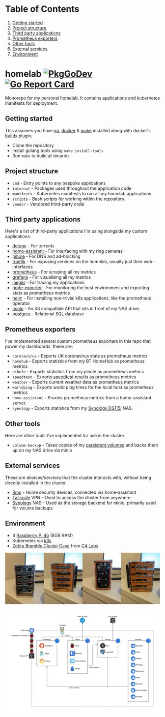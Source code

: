<!-- ToC start -->
# Table of Contents

   1. [Getting started](#getting-started)
   1. [Project structure](#project-structure)
   1. [Third party applications](#third-party-applications)
   1. [Prometheus exporters](#prometheus-exporters)
   1. [Other tools](#other-tools)
   1. [External services](#external-services)
   1. [Environment](#environment)
<!-- ToC end -->
# homelab [![PkgGoDev](https://pkg.go.dev/badge/github.com/davidsbond/homelab)](https://pkg.go.dev/github.com/davidsbond/homelab) [![Go Report Card](https://goreportcard.com/badge/github.com/davidsbond/homelab)](https://goreportcard.com/report/github.com/davidsbond/homelab)

Monorepo for my personal homelab. It contains applications and kubernetes manifests for deployment.

## Getting started

This assumes you have [go](https://golang.org/), [docker](https://www.docker.com/) & [make](https://www.gnu.org/software/make/manual/make.html) 
installed along with docker's [buildx](https://docs.docker.com/buildx/working-with-buildx/) plugin.

* Clone the repository
* Install golang tools using `make install-tools`
* Run `make` to build all binaries

## Project structure

* `cmd` - Entry points to any bespoke applications
* `internal` - Packages used throughout the application code
* `manifests` - Kubernetes manifests to run all my homelab applications
* `scripts` - Bash scripts for working within the repository.
* `vendor` - Vendored third-party code

## Third party applications

Here's a list of third-party applications I'm using alongside my custom applications:

* [deluge](https://deluge-torrent.org/) - For torrents
* [home-assistant](https://www.home-assistant.io/) - For interfacing with my ring cameras
* [pihole](https://pi-hole.net/) - For DNS and ad-blocking
* [traefik](https://traefik.io/) - For exposing services on the homelab, usually just their web-interfaces
* [prometheus](https://prometheus.io/) - For scraping all my metrics
* [grafana](https://grafana.com/) - For visualising all my metrics
* [jaeger](https://www.jaegertracing.io/) - For tracing my applications
* [node-exporter](https://github.com/prometheus/node_exporter) - For monitoring the host environment and exporting stats as prometheus metrics
* [helm](https://helm.sh/) - For installing non-trivial k8s applications, like the prometheus operator.
* [minio](https://min.io/) - An S3 compatible API that sits in front of my NAS drive.
* [postgres](https://www.postgresql.org/) - Relational SQL database

## Prometheus exporters

I've implemented several custom prometheus exporters in this repo that power my dashboards, these are:

* `coronavirus` - Exports UK coronavirus stats as prometheus metrics
* `homehub` - Exports statistics from my BT HomeHub as prometheus metrics
* `pihole` - Exports statistics from my pihole as prometheus metrics
* `speedtest` - Exports [speedtest](https://speedtest.net) results as prometheus metrics
* `weather` - Exports current weather data as prometheus metrics
* `worldping` - Exports world ping times for the local host as prometheus metrics
* `home-assistant` - Proxies prometheus metrics from a home-assistant server.
* `synology` - Exports statistics from my [Synology DS115j](https://www.amazon.co.uk/Synology-DS115j-1TB-Desktop-Unit/dp/B00O8LLQBY) NAS.

## Other tools

Here are other tools I've implemented for use in the cluster.

* `volume-backup` - Takes copies of my [persistent volumes](https://kubernetes.io/docs/concepts/storage/persistent-volumes/) and backs them up on my NAS drive via minio

## External services

These are devices/services that the cluster interacts with, without being directly installed in the cluster.

* [Ring](https://ring.com/) - Home security devices, connected via home-assistant
* [Tailscale](https://tailscale.com/) VPN - Used to access the cluster from anywhere
* [Synology](https://www.synology.com/) NAS - Used as the storage backend for minio, primarily used for volume backups

## Environment

* 4 [Raspberry Pi 4b](https://www.raspberrypi.org/products/raspberry-pi-4-model-b/) (8GB RAM)
* Kubernetes via [k3s](https://k3s.io/)
* [Zebra Bramble Cluster Case](https://www.c4labs.com/product/zebra-bramble-case-raspberry-pi-3-b-color-and-stack-options/) from [C4 Labs](https://www.c4labs.com/)

![Cluster](img/cluster.jpg)

![Diagram](img/diagram.jpg)
